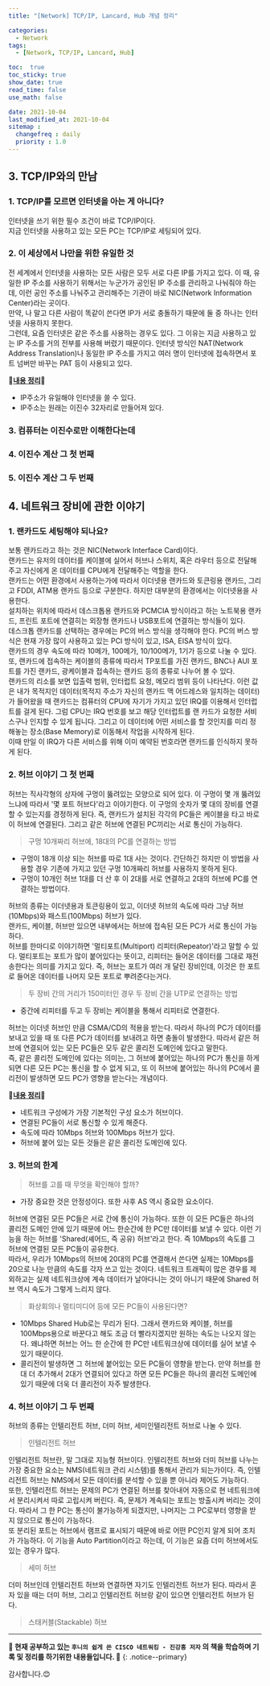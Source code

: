 ```yaml
---
title: "[Network] TCP/IP, Lancard, Hub 개념 정리"

categories:
  - Network
tags:
  - [Network, TCP/IP, Lancard, Hub]

toc:  true
toc_sticky: true
show_date: true
read_time: false
use_math: false

date: 2021-10-04
last_modified_at: 2021-10-04
sitemap :
  changefreq : daily
  priority : 1.0
---
```


## 3. TCP/IP와의 만남  

### 1. TCP/IP를 모르면 인터넷을 아는 게 아니다?  

인터넷을 쓰기 위한 필수 조건이 바로 TCP/IP이다.  
지금 인터넷을 사용하고 있는 모든 PC는 TCP/IP로 세팅되어 있다.  

### 2. 이 세상에서 나만을 위한 유일한 것  

전 세계에서 인터넷을 사용하는 모든 사람은 모두 서로 다른 IP를 가지고 있다. 이 때, 유일한 IP 주소를 사용하기 위해서는 누군가가 공인된 IP 주소를 관리하고 나눠줘야 하는데, 이런 공인 주소를 나눠주고 관리해주는 기관이 바로 NIC(Network Information Center)라는 곳이다.  
만약, 나 말고 다른 사람이 똑같이 쓴다면 IP가 서로 충돌하기 때문에 둘 중 하나는 인터넷을 사용하지 못한다.  
그런데, 요즘 인터넷은 같은 주소를 사용하는 경우도 있다. 그 이유는 지금 사용하고 있는 IP 주소를 거의 전부를 사용해 버렸기 때문이다. 인터넷 방식인 NAT(Network Address Translation)나 동일한 IP 주소를 가지고 여러 명이 인터넷에 접속하면서 포트 넘버만 바꾸는 PAT 등이 사용되고 있다.  

📌**<u>내용 정리</u>**📌  
- IP주소가 유일해야 인터넷을 쓸 수 있다.  
- IP주소는 원래는 이진수 32자리로 만들어져 있다.  

### 3. 컴퓨터는 이진수로만 이해한다는데  

### 4. 이진수 계산 그 첫 번째  

### 5. 이진수 계산 그 두 번째  

## 4. 네트워크 장비에 관한 이야기  

### 1. 랜카드도 세팅해야 되나요?  

보통 랜카드라고 하는 것은 NIC(Network Interface Card)이다.  
랜카드는 유저의 데이터를 케이블에 실어서 허브나 스위치, 혹은 라우터 등으로 전달해주고 자신에게 온 데이터를 CPU에게 전달해주는 역할을 한다.  
랜카드는 어떤 환경에서 사용하는가에 따라서 이더넷용 랜카드와 토큰링용 랜카드, 그리고 FDDI, ATM용 랜카드 등으로 구분한다. 하지만 대부분의 환경에서는 이더넷용을 사용한다.  
설치하는 위치에 따라서 데스크톱용 랜카드와 PCMCIA 방식이라고 하는 노트북용 랜카드, 프린트 포트에 연결히는 외장형 랜카드나 USB포트에 연결하는 방식들이 있다.  
데스크톱 랜카드를 선택하는 경우에는 PC의 버스 방식을 생각해야 한다. PC의 버스 방식은 현재 가장 많이 사용하고 있는 PCI 방식이 있고, ISA, EISA 방식이 있다.  
랜카드의 경우 속도에 따라 10메가, 100메가, 10/100메가, 1기가 등으로 나눌 수 있다.  
또, 랜카드에 접속하는 케이블의 종류에 따라서 TP포트를 가진 랜카드, BNC나 AUI 포트를 가진 랜카드, 광케이블과 접속하는 랜카드 등의 종류로 나누어 볼 수 있다.  
랜카드의 리소를 보면 입출력 범위, 인터럽트 요청, 메모리 범위 등이 나타난다. 이런 값은 내가 목적지인 데이터(목적지 주소가 자신의 랜카드 맥 어드레스와 일치하는 데이터)가 들어왔을 때 랜카드는 컴퓨터의 CPU에 자기가 가지고 있던 IRQ를 이용해서 인터럽트를 걸게 된다. 그럼 CPU는 IRQ 번호를 보고 해당 인터럽트를 랜 카드가 요청한 서비스구나 인지할 수 있게 됩니다. 그리고 이 데이터에 어떤 서비스를 할 것인지를 미리 정해놓는 장소(Base Memory)로 이동해서 작업을 시작하게 된다.  
이때 만일 이 IRQ가 다른 서비스를 위해 이미 예약된 번호라면 랜카드를 인식하지 못하게 된다.  

### 2. 허브 이야기 그 첫 번째  

허브는 직사각형의 상자에 구멍이 뚫려있는 모양으로 되어 있다. 이 구멍이 몇 개 뚫려있느냐에 따라서 '몇 포트 허브다'라고 이야기한다. 이 구멍의 숫자가 몇 대의 장비를 연결할 수 있는지를 경정하게 된다. 즉, 랜카드가 설치된 각각의 PC들은 케이블을 타고 바로 이 허브에 연결된다. 그리고 같은 허브에 연결된 PC끼리는 서로 통신이 가능하다.  

> 구멍 10개짜리 허브에, 18대의 PC를 연결하는 방법  

- 구멍이 18개 이상 되는 허브를 따로 1대 사는 것이다. 간단하긴 하지만 이 방법을 사용할 경우 기존에 가지고 있던 구멍 10개짜리 허브를 사용하지 못하게 된다.  
- 구멍이 10개인 허브 1대를 더 산 후 이 2대를 서로 연결하고 2대의 허브에 PC를 연결하는 방법이다.  

허브의 종류는 이더넷용과 토큰링용이 있고, 이더넷 허브의 속도에 따라 그냥 허브(10Mbps)와 패스트(100Mbps) 허브가 있다.  
랜카드, 케이블, 허브만 있으면 내부에서는 허브에 접속된 모든 PC가 서로 통신이 가능하다.  
허브를 한마디로 이야기하면 '멀티포트(Multiport) 리피터(Repeator)'라고 말할 수 있다. 멀티포트는 포트가 많이 붙어있다는 뜻이고, 리피터는 들어온 데이터를 그대로 재전송한다는 의미를 가지고 있다. 즉, 허브는 포트가 여러 개 달린 장비인데, 이것은 한 포트로 들어온 데이터를 나머지 모든 포트로 뿌려준다는거다.  

> 두 장비 간의 거리가 150미터인 경우 두 장비 간을 UTP로 연결하는 방법  

- 중간에 리피터를 두고 두 장비는 케이블을 통해서 리피터로 연결한다.  

허브는 이더넷 허브인 만큼 CSMA/CD의 적용을 받는다. 따라서 하나의 PC가 데이터를 보내고 있을 때 또 다른 PC가 데이터를 보내려고 하면 충돌이 발생한다. 따라서 같은 허브에 연결되어 있는 모든 PC들은 모두 같은 콜리전 도메인에 있다고 말한다.  
즉, 같은 콜리전 도메인에 있다는 의미는, 그 허브에 붙어있는 하나의 PC가 통신을 하게 되면 다른 모든 PC는 통신을 할 수 없게 되고, 또 이 허브에 붙어있는 하나의 PC에서 콜리전이 발생하면 모드 PC가 영향을 받는다는 개념이다.  

📌**<u>내용 정리</u>**📌  
- 네트워크 구성에가 가장 기본적인 구성 요소가 허브이다.  
- 연결된 PC들이 서로 통신할 수 있게 해준다.  
- 속도에 따라 10Mbps 허브와 100Mbps 허브가 있다.  
- 허브에 붙어 있는 모든 것들은 같은 콜리전 도메인에 있다.  

### 3. 허브의 한계  

> 허브를 고를 때 무엇을 확인해야 할까?  

- 가장 중요한 것은 안정성이다. 또한 사후 AS 역시 중요한 요소이다. 

허브에 연결된 모든 PC들은 서로 간에 통신이 가능하다. 또한 이 모든 PC들은 하나의 콜리전 도메인 안에 있기 때문에 어느 한순간에 한 PC만 데이터를 보낼 수 있다. 이런 기능을 하는 허브를 'Shared(셰어드, 즉 공유) 허브'라고 한다. 즉 10Mbps의 속도를 그 허브에 연결된 모든 PC들이 공유한다.  
따라서, 우리가 10Mbps의 허브에 20대의 PC를 연결해서 쓴다면 실제는 10Mbps를 20으로 나눈 만큼의 속도를 각자 쓰고 있는 것이다. 네트워크 트래픽이 많은 경우를 제외하고는 실제 네트워크상에 계속 데이터가 날아다니는 것이 아니기 때문에 Shared 허브 역시 속도가 그렇게 느리지 않다.  

> 화상회의나 멀티미디어 등에 모든 PC들이 사용된다면?  

- 10Mbps Shared Hub로는 무리가 된다. 그래서 랜카드와 케이블, 허브를 100Mbps용으로 바꾼다고 해도 조금 더 빨라지겠지만 원하는 속도는 나오지 않는다. 왜냐하면 허브는 어느 한 순간에 한 PC만 네트워크상에 데이터를 실어 보낼 수 있기 때문이다.  
- 콜리전이 발생하면 그 허브에 붙어있는 모든 PC들이 영향을 받는다. 만약 허브를 한대 더 추가해서 2대가 연결되어 있다고 하면 모든 PC들은 하나의 콜리전 도메인에 있기 때문에 더욱 더 콜리전이 자주 발생한다.  

### 4. 허브 이야기 그 두 번째  
허브의 종류는 인텔리전트 허브, 더미 허브, 세미인텔리전트 허브로 나눌 수 있다.  

> 인텔리전트 허브  

인텔리전트 허브란, 말 그대로 지능형 허브이다. 인텔리전트 허브와 더미 허브를 나누는 가장 중요한 요소는 NMS(네트워크 관리 시스템)를 통해서 관리가 되는가이다. 즉, 인텔리전트 허브는 NMS에서 모든 데이터를 분석할 수 있을 뿐 아니라 제어도 가능하다.  
또한, 인텔리전트 허브는 문제의 PC가 연결된 허브를 찾아내어 자동으로 현 네트워크에서 분리시켜서 따로 고립시켜 버린다. 즉, 문제가 계속되는 포트는 방출시켜 버리는 것이다. 따라서 그 한 PC는 통신이 불가능하게 되겠지만, 나머지는 그 PC로부터 영향을 받지 않으므로 통신이 가능하다.  
또 분리된 포트는 허브에서 램프로 표시되기 때문에 바로 어떤 PC인지 알게 되어 조치가 가능하다. 이 기능을 Auto Partition이라고 하는데, 이 기능은 요즘 더미 허브에서도 있는 경우가 많다.  

> 세미 허브  

더미 허브인데 인텔리전트 허브와 연결하면 자기도 인텔리전트 허브가 된다. 따라서 혼자 있을 때는 더미 허브, 그리고 인텔리전트 허브랑 같이 있으면 인텔리전트 허브가 된다.  

> 스태커블(Stackable) 허브  


---
**🐢 현재 공부하고 있는 `후니의 쉽게 쓴 CISCO 네트워킹 - 진강훙 저자` 의 책을 학습하며 기록 및 정리를 하기위한 내용들입니다. 🐢**
{: .notice--primary}

감사합니다.😊